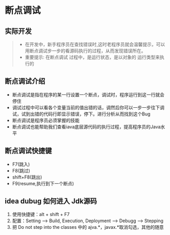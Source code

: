 # 断点调试

## 实际开发

> - 在开发中，新手程序员在查找错误时,这时老程序员就会温馨提示，可以用断点调试步一步的看源码执行的过程，从而发现错误所在。
> - 重要提示: 在断点调试 过程中，是运行状态，是以对象的 运行类型来执行的

## 断点调试介绍

- 断点调试是指在程序的某一行设置一个断点，调试时，程序运行到这一行就会停住
- 调试过程中可以看各个变量当前的值出错的话，调然后你可以一步一步往下调试，试到出错的代码行即显示错误，停下。进行分析从而找到这个Bug
- 断点调试是程序员必须掌握的技能
- 断点调试也能帮助我们查看iava底层源代码的执行过程，提高程序员的Java水平

## 断点调试快捷键

- F7(跳入) 
- F8(跳过)
- shift+F8(跳出) 
- F9(resume,执行到下一个断点)

## idea dubug 如何进入 Jdk源码
1. 使用快捷键：alt + shift + F7
2. 配置：Setting --> Build, Execution, Deployment --> Debugg --> Stepping 
3. 把 Do not step into the classes 中的 ajva.*，javax.*取消勾选，其他的随意